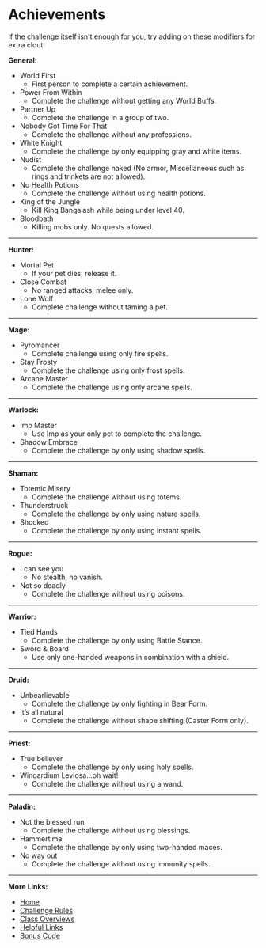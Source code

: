 # Achievements

If the challenge itself isn't enough for you, try adding on these modifiers for extra clout!

**General:**
- World First
  - First person to complete a certain achievement.
- Power From Within
  - Complete the challenge without getting any World Buffs.
- Partner Up
  - Complete the challenge in a group of two.
- Nobody Got Time For That
  - Complete the challenge without any professions.
- White Knight
  - Complete the challenge by only equipping gray and white items.
- Nudist
  - Complete the challenge naked (No armor, Miscellaneous such as rings and trinkets are not allowed).
- No Health Potions
  - Complete the challenge without using health potions.
- King of the Jungle
  - Kill King Bangalash while being under level 40.
- Bloodbath
  - Killing mobs only. No quests allowed.

---

**Hunter:**
- Mortal Pet
  - If your pet dies, release it.
- Close Combat
  - No ranged attacks, melee only.
- Lone Wolf
	- Complete challenge without taming a pet.

---

**Mage:**
- Pyromancer
	- Complete challenge using only fire spells.
- Stay Frosty
	- Complete the challenge using only frost spells.
- Arcane Master
	- Complete the challenge using only arcane spells.

---

**Warlock:**
- Imp Master
	- Use Imp as your only pet to complete the challenge.
- Shadow Embrace
	- Complete the challenge by only using shadow spells.

---

**Shaman:**
- Totemic Misery
	- Complete the challenge without using totems.
- Thunderstruck
	- Complete the challenge by only using nature spells.
- Shocked
	- Complete the challenge by only using instant spells.

---

**Rogue:**
- I can see you
	- No stealth, no vanish.
- Not so deadly
	- Complete the challenge without using poisons.

---

**Warrior:**
- Tied Hands
	- Complete the challenge by only using Battle Stance.
- Sword & Board
	- Use only one-handed weapons in combination with a shield.

---

**Druid:**
- Unbearlievable
	- Complete the challenge by only fighting in Bear Form.
- It’s all natural
	- Complete the challenge without shape shifting (Caster Form only).

---

**Priest:**
- True believer
	- Complete the challenge by only using holy spells.
- Wingardium Leviosa…oh wait!
	- Complete the challenge without using a wand.

---

**Paladin:**
- Not the blessed run
	- Complete the challenge without using blessings.
- Hammertime
	- Complete the challenge by only using two-handed maces.
- No way out
	- Complete the challenge without using immunity spells.

---

**More Links:**
- [Home](https://github.com/ultrasoftcore345/Personal-Practice/edit/main/README.md)
- [Challenge Rules](https://github.com/ultrasoftcore345/Personal-Practice/blob/main/Rules)
- [Class Overviews](https://github.com/ultrasoftcore345/Personal-Practice/blob/main/Classes.md)
- [Helpful Links](https://github.com/ultrasoftcore345/Personal-Practice/blob/main/Links.md)
- [Bonus Code](https://github.com/ultrasoftcore345/Personal-Practice/blob/main/Kitty%20Cat%20Code%20Block.md)
